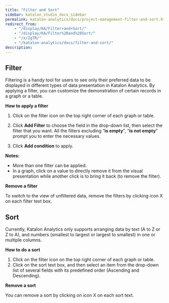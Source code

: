 ```yaml
---
title: "Filter and Sort" 
sidebar: katalon_studio_docs_sidebar
permalink: katalon-analytics/docs/project-management-filter-and-sort.html 
redirect_from:
    - "/display/KA/Filter+and+Sort/"
    - "/display/KA/Filter%20and%20Sort/"
    - "/x/ZgTR/"
    - "/katalon-analytics/docs/filter-and-sort/"
description: 
---
```


## Filter

Filtering is a handy tool for users to see only their preferred data to be displayed in different types of data presentation in Katalon Analytics. By applying a filter, you can customize the demonstration of certain records in a graph or a table.

**How to apply a filter**

1. Click on the filter icon on the top right corner of each graph or table.
2. Click **Add Filter** to choose the field in the drop-down list, then select the filter that you want. All the filters excluding “**is empty**", “**is not empty**" prompt you to enter the necessary values.

3. Click **Add condition** to apply.

**Notes:**
* More than one filter can be applied.
* In a graph, click on a value to directly remove it from the visual presentation while another click is to bring it back (to remove the filter).

**Remove a filter**

To switch to the view of unfiltered data, remove the filters by clicking icon X on each filter text box.

## Sort

Currently, Katalon Analytics only supports arranging data by text (A to Z or Z to A), and numbers (smallest to largest or largest to smallest) in one or multiple columns.

**How to do a sort**

1. Click on the filter icon on the top right corner of each graph or table.
2. Click on the sort text box, and then select an item from the drop-down list of several fields with its predefined order (Ascending and Descending).

**Remove a sort**

You can remove a sort by clicking on icon X on each sort text.
